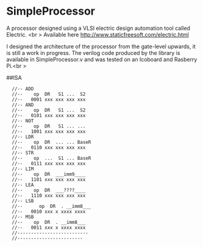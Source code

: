 # SimpleProcessor

A processor designed using a VLSI electric design automation tool called Electric. <br \> Available here
http://www.staticfreesoft.com/electric.html

I designed the architecture of the processor from the gate-level upwards, it is still a work in progress.
The verilog code produced by the library is available in SimpleProcessor.v and was tested on an Icoboard and Rasberry Pi.<br \> 
  


##ISA
```
  //-- ADD
  //--    op  DR   S1 ...  S2  
  //--   0001 xxx xxx xxx xxx
  //-- AND
  //--    op  DR   S1 ...  S2  
  //--   0101 xxx xxx xxx xxx
  //-- NOT
  //--    op  DR   S1 ... ...  
  //--   1001 xxx xxx xxx xxx
  //-- LDR
  //--    op  DR  ... ... BaseR  
  //--   0110 xxx xxx xxx xxx
  //-- STR
  //--    op  ...  S1 ... BaseR  
  //--   0111 xxx xxx xxx xxx
  //-- LIM
  //--    op  DR  ___imm9____  
  //--   1101 xxx xxx xxx xxx
  //-- LEA
  //--    op  DR  ___????____  
  //--   1110 xxx xxx xxx xxx
  //-- LSB
  //--   	op  DR	. __imm8___
  //--   0010 xxx x xxxx xxxx
  //-- MSB
  //--    op  DR  . __imm8___
  //--   0011 xxx x xxxx xxxx
  //--------------------------
  //------------------------
  ```
